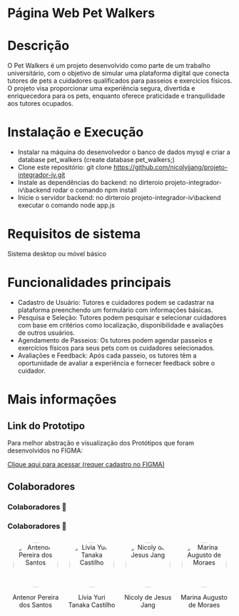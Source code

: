 ﻿# Página Web Pet Walkers

# Descrição

O Pet Walkers é um projeto desenvolvido como parte de um trabalho universitário, com o objetivo de simular uma plataforma digital que conecta tutores de pets a cuidadores qualificados para passeios e exercícios físicos. O projeto visa proporcionar uma experiência segura, divertida e enriquecedora para os pets, enquanto oferece praticidade e tranquilidade aos tutores ocupados.

# Instalação e Execução
* Instalar na máquina do desenvolvedor o banco de dados mysql e criar a database pet_walkers (create database pet_walkers;)
* Clone este repositório: git clone https://github.com/nicolyjjang/projeto-integrador-iv.git<br>
* Instale as dependências do backend: no dirteroio projeto-integrador-iv\backend rodar o comando npm install <br>
* Inicie o servidor backend: no dirteroio projeto-integrador-iv\backend executar o comando node app.js<br>

# Requisitos de sistema

Sistema desktop ou móvel básico

# Funcionalidades principais
* Cadastro de Usuário: Tutores e cuidadores podem se cadastrar na plataforma preenchendo um formulário com informações básicas.
* Pesquisa e Seleção: Tutores podem pesquisar e selecionar cuidadores com base em critérios como localização, disponibilidade e avaliações de outros usuários.
* Agendamento de Passeios: Os tutores podem agendar passeios e exercícios físicos para seus pets com os cuidadores selecionados.
* Avaliações e Feedback: Após cada passeio, os tutores têm a oportunidade de avaliar a experiência e fornecer feedback sobre o cuidador.

# Mais informações
## Link do Prototipo 

Para melhor abstração e visualização dos Protótipos que foram desenvolvidos no FIGMA:

[Clique aqui para acessar (requer cadastro no FIGMA)](https://www.figma.com/file/WbilwYX6VDqbzwkCB51Wzd/Pet-Walker?type=design&node-id=0%3A1&mode=design&t=U3VLQzWZ2BRkWMD3-1)

## Colaboradores 
### Colaboradores 🤝

### Colaboradores 🤝

<div style="display: flex; justify-content: space-between; flex-wrap: wrap;">


  <div style="flex: 1 1 20%; text-align: center; margin: 10px;">
    <img src="https://avatars.githubusercontent.com/u/145237759?v=4" alt="Antenor Pereira dos Santos" style="width: 100px; height: 100px; border-radius: 50%;" />
    <p>Antenor Pereira dos Santos</p>
  </div>

  <div style="flex: 1 1 20%; text-align: center; margin: 10px;">
    <img src="https://avatars.githubusercontent.com/u/145172974?v=4" alt="Lívia Yuri Tanaka Castilho" style="width: 100px; height: 100px; border-radius: 50%;" />
    <p>Lívia Yuri Tanaka Castilho</p>
  </div>
  
  <div style="flex: 1 1 20%; text-align: center; margin: 10px;">
    <img src="https://avatars.githubusercontent.com/u/107158277?s=400&u=05ecc01dd6fc7115310d2d5a8d61c79f082f4ab7&v=4" alt="Nicoly de Jesus Jang" style="width: 100px; height: 100px; border-radius: 50%;" />
    <p>Nicoly de Jesus Jang</p>
  </div>

  <div style="flex: 1 1 20%; text-align: center; margin: 10px;">
    <img src="https://avatars.githubusercontent.com/u/123497104?v=4" alt="Marina Augusto de Moraes" style="width: 100px; height: 100px; border-radius: 50%;" />
    <p>Marina Augusto de Moraes</p>
  </div>

</div>




